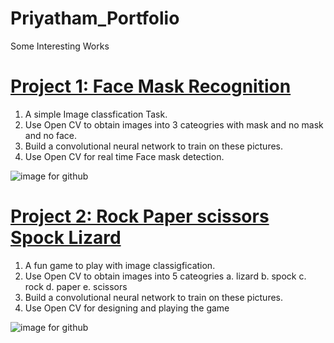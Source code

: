 # Priyatham_Portfolio
Some Interesting Works

# [Project 1: Face Mask Recognition](https://github.com/priyatham1104/Face-mask-detection)
1. A simple Image classfication Task.
2. Use Open CV to obtain images into 3 cateogries with mask and no mask and no face.
3. Build a convolutional neural network to train on these pictures.
4. Use Open CV for real time Face mask detection.

![image for github](https://user-images.githubusercontent.com/44200352/132849018-c58cf589-4cfd-4003-8aa9-06a22828e5df.png)


# [Project 2: Rock Paper scissors Spock Lizard](https://github.com/priyatham1104/Face-mask-detection)
1. A fun game to play with image classigfication.
2. Use Open CV to obtain images into 5 cateogries 
    a. lizard
    b. spock
    c. rock
    d. paper
    e. scissors
4. Build a convolutional neural network to train on these pictures.
5. Use Open CV for designing and playing the game

![image for github](https://user-images.githubusercontent.com/44200352/132850305-d2d5042b-5cbe-461f-bd2a-d6757ab40ddb.png)


